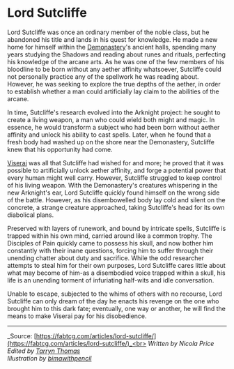 # Lord Sutcliffe

Lord Sutcliffe was once an ordinary member of the noble class, but he abandoned his title and lands in his quest for knowledge. He made a new home for himself within the [Demonastery](../continents/rathe/demonastery/demonastery.md)'s ancient halls, spending many years studying the Shadows and reading about runes and rituals, perfecting his knowledge of the arcane arts. As he was one of the few members of his bloodline to be born without any aether affinity whatsoever, Sutcliffe could not personally practice any of the spellwork he was reading about. However, he was seeking to explore the true depths of the aether, in order to establish whether a man could artificially lay claim to the abilities of the arcane.

In time, Sutcliffe's research evolved into the Arknight project: he sought to create a living weapon, a man who could wield both might and magic. In essence, he would transform a subject who had been born without aether affinity and unlock his ability to cast spells. Later, when he found that a fresh body had washed up on the shore near the Demonastery, Sutcliffe knew that his opportunity had come.

[Viserai](../heroes-of-rathe/viserai-about.md) was all that Sutcliffe had wished for and more; he proved that it was possible to artificially unlock aether affinity, and forge a potential power that every human might well carry. However, Sutcliffe struggled to keep control of his living weapon. With the Demonastery's creatures whispering in the new Arknight's ear, Lord Sutcliffe quickly found himself on the wrong side of the battle. However, as his disembowelled body lay cold and silent on the concrete, a strange creature approached, taking Sutcliffe's head for its own diabolical plans.

Preserved with layers of runework, and bound by intricate spells, Sutcliffe is trapped within his own mind, carried around like a common trophy. The Disciples of Pain quickly came to possess his skull, and now bother him constantly with their inane questions, forcing him to suffer through their unending chatter about duty and sacrifice. While the odd researcher attempts to steal him for their own purposes, Lord Sutcliffe cares little about what may become of him-as a disembodied voice trapped within a skull, his life is an unending torment of infuriating half-wits and idle conversation.

Unable to escape, subjected to the whims of others with no recourse, Lord Sutcliffe can only dream of the day he enacts his revenge on the one who brought him to this dark fate; eventually, one way or another, he will find the means to make Viserai pay for his disobedience.

---

_Source: [https://fabtcg.com/articles/lord-sutcliffe/](https://fabtcg.com/articles/lord-sutcliffe/)_<br>
_Written by Nicola Price_<br>
_Edited by [Tarryn Thomas](https://tarrynlisathomas.wordpress.com/)_<br>
_Illustration by [bimawithpencil](https://www.artstation.com/bimawithpencil)_
